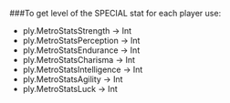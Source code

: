 ###To get level of the SPECIAL stat for each player use:
- ply.MetroStatsStrength        -> Int
- ply.MetroStatsPerception      -> Int
- ply.MetroStatsEndurance       -> Int
- ply.MetroStatsCharisma        -> Int
- ply.MetroStatsIntelligence    -> Int
- ply.MetroStatsAgility         -> Int
- ply.MetroStatsLuck            -> Int
